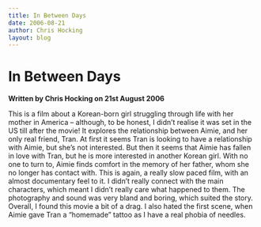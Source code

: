 ```yaml
---
title: In Between Days
date: 2006-08-21
author: Chris Hocking
layout: blog
---
```

# In Between Days

**Written by Chris Hocking on 21st August 2006**

This is a film about a Korean-born girl struggling through life with her mother in America – although, to be honest, I didn’t realise it was set in the US till after the movie! It explores the relationship between Aimie, and her only real friend, Tran. At first it seems Tran is looking to have a relationship with Aimie, but she’s not interested. But then it seems that Aimie has fallen in love with Tran, but he is more interested in another Korean girl. With no one to turn to, Aimie finds comfort in the memory of her father, whom she no longer has contact with. This is again, a really slow paced film, with an almost documentary feel to it. I didn’t really connect with the main characters, which meant I didn’t really care what happened to them. The photography and sound was very bland and boring, which suited the story. Overall, I found this movie a bit of a drag. I also hated the first scene, when Aimie gave Tran a “homemade” tattoo as I have a real phobia of needles.